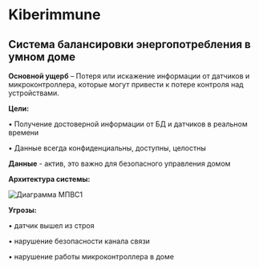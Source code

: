 # Kiberimmune
## Система балансировки энергопотребления в умном доме
**Основной ущерб** – Потеря или искажение информации от датчиков и микроконтроллера, которые могут привести к потере контроля над устройствами.

**Цели:**

•	Получение достоверной информации от БД и датчиков в реальном времени

•	Данные всегда конфиденциальны, доступны, целостны 

**Данные** - актив, это важно для безопасного управления домом


**Архитектура системы:**

![Диаграмма МПВС1 ](https://user-images.githubusercontent.com/23360129/207822133-bc488c64-7365-4e1d-854d-ad19592da104.jpg)

 


**Угрозы:**

•	датчик вышел из строя 

•	нарушение безопасности канала связи

•	нарушение работы микроконтроллера в доме
